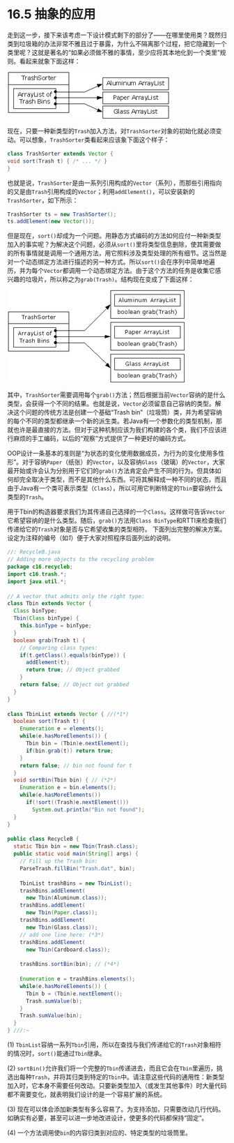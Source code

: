 # 16.5 抽象的应用

走到这一步，接下来该考虑一下设计模式剩下的部分了——在哪里使用类？既然归类到垃圾箱的办法非常不雅且过于暴露，为什么不隔离那个过程，把它隐藏到一个类里呢？这就是著名的“如果必须做不雅的事情，至少应将其本地化到一个类里”规则。看起来就象下面这样：

![](16-1.gif)

现在，只要一种新类型的`Trash`加入方法，对`TrashSorter`对象的初始化就必须变动。可以想象，`TrashSorter`类看起来应该象下面这个样子：

```java
class TrashSorter extends Vector {
void sort(Trash t) { /* ... */ }
}
```

也就是说，`TrashSorter`是由一系列引用构成的`Vector`（系列），而那些引用指向的又是由`Trash`引用构成的`Vector`；利用`addElement()`，可以安装新的`TrashSorter`，如下所示：

```java
TrashSorter ts = new TrashSorter();
ts.addElement(new Vector());
```

但是现在，`sort()`却成为一个问题。用静态方式编码的方法如何应付一种新类型加入的事实呢？为解决这个问题，必须从`sort()`里将类型信息删除，使其需要做的所有事情就是调用一个通用方法，用它照料涉及类型处理的所有细节。这当然是对一个动态绑定方法进行描述的另一种方式。所以`sort()`会在序列中简单地遍历，并为每个`Vector`都调用一个动态绑定方法。由于这个方法的任务是收集它感兴趣的垃圾片，所以称之为`grab(Trash)`。结构现在变成了下面这样：

![](16-2.gif)

其中，`TrashSorter`需要调用每个`grab()`方法；然后根据当前`Vector`容纳的是什么类型，会获得一个不同的结果。也就是说，`Vector`必须留意自己容纳的类型。解决这个问题的传统方法是创建一个基础“Trash bin”（垃圾筒）类，并为希望容纳的每个不同的类型都继承一个新的派生类。若Java有一个参数化的类型机制，那就也许是最直接的方法。但对于这种机制应该为我们构建的各个类，我们不应该进行麻烦的手工编码，以后的“观察”方式提供了一种更好的编码方式。

OOP设计一条基本的准则是“为状态的变化使用数据成员，为行为的变化使用多性形”。对于容纳`Paper`（纸张）的`Vector`，以及容纳`Glass`（玻璃）的`Vector`，大家最开始或许会认为分别用于它们的`grab()`方法肯定会产生不同的行为。但具体如何却完全取决于类型，而不是其他什么东西。可将其解释成一种不同的状态，而且由于Java有一个类可表示类型（`Class`），所以可用它判断特定的`Tbin`要容纳什么类型的`Trash`。

用于Tbin的构造器要求我们为其传递自己选择的一个`Class`。这样做可告诉`Vector`它希望容纳的是什么类型。随后，`grab()`方法用`Class BinType`和RTTI来检查我们传递给它的`Trash`对象是否与它希望收集的类型相符。
下面列出完整的解决方案。设定为注释的编号（如*1*）便于大家对照程序后面列出的说明。

```java
//: RecycleB.java
// Adding more objects to the recycling problem
package c16.recycleb;
import c16.trash.*;
import java.util.*;

// A vector that admits only the right type:
class Tbin extends Vector {
  Class binType;
  Tbin(Class binType) {
    this.binType = binType;
  }
  boolean grab(Trash t) {
    // Comparing class types:
    if(t.getClass().equals(binType)) {
      addElement(t);
      return true; // Object grabbed
    }
    return false; // Object not grabbed
  }
}

class TbinList extends Vector { //(*1*)
  boolean sort(Trash t) {
    Enumeration e = elements();
    while(e.hasMoreElements()) {
      Tbin bin = (Tbin)e.nextElement();
      if(bin.grab(t)) return true;
    }
    return false; // bin not found for t
  }
  void sortBin(Tbin bin) { // (*2*)
    Enumeration e = bin.elements();
    while(e.hasMoreElements())
      if(!sort((Trash)e.nextElement()))
        System.out.println("Bin not found");
  }
}

public class RecycleB {
  static Tbin bin = new Tbin(Trash.class);
  public static void main(String[] args) {
    // Fill up the Trash bin:
    ParseTrash.fillBin("Trash.dat", bin);

    TbinList trashBins = new TbinList();
    trashBins.addElement(
      new Tbin(Aluminum.class));
    trashBins.addElement(
      new Tbin(Paper.class));
    trashBins.addElement(
      new Tbin(Glass.class));
    // add one line here: (*3*)
    trashBins.addElement(
      new Tbin(Cardboard.class));

    trashBins.sortBin(bin); // (*4*)

    Enumeration e = trashBins.elements();
    while(e.hasMoreElements()) {
      Tbin b = (Tbin)e.nextElement();
      Trash.sumValue(b);
    }
    Trash.sumValue(bin);
  }
} ///:~
```

(1) `TbinList`容纳一系列`Tbin`引用，所以在查找与我们传递给它的`Trash`对象相符的情况时，`sort()`能通过`Tbin`继承。

(2) `sortBin()`允许我们将一个完整的`Tbin`传递进去，而且它会在`Tbin`里遍历，挑选出每种`Trash`，并将其归类到特定的`Tbin`中。请注意这些代码的通用性：新类型加入时，它本身不需要任何改动。只要新类型加入（或发生其他事件）时大量代码都不需要变化，就表明我们设计的是一个容易扩展的系统。

(3) 现在可以体会添加新类型有多么容易了。为支持添加，只需要改动几行代码。如确实有必要，甚至可以进一步地改进设计，使更多的代码都保持“固定”。

(4) 一个方法调用使`bin`的内容归类到对应的、特定类型的垃圾筒里。
